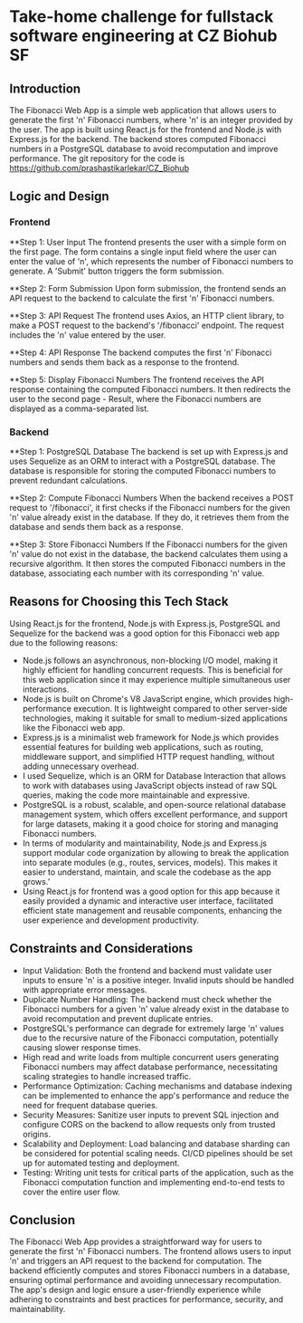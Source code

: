 <!-- @format -->

# Take-home challenge for fullstack software engineering at CZ Biohub SF

## Introduction

The Fibonacci Web App is a simple web application that allows users to generate the first 'n' Fibonacci numbers, where 'n' is an integer provided by the user. The app is built using React.js for the frontend and Node.js with Express.js for the backend. The backend stores computed Fibonacci numbers in a PostgreSQL database to avoid recomputation and improve performance.
The git repository for the code is https://github.com/prashastikarlekar/CZ_Biohub

## Logic and Design

### Frontend

\*\*Step 1: User Input
The frontend presents the user with a simple form on the first page. The form contains a single input field where the user can enter the value of 'n', which represents the number of Fibonacci numbers to generate. A 'Submit' button triggers the form submission.

\*\*Step 2: Form Submission
Upon form submission, the frontend sends an API request to the backend to calculate the first 'n' Fibonacci numbers.

\*\*Step 3: API Request
The frontend uses Axios, an HTTP client library, to make a POST request to the backend's '/fibonacci' endpoint. The request includes the 'n' value entered by the user.

\*\*Step 4: API Response
The backend computes the first 'n' Fibonacci numbers and sends them back as a response to the frontend.

\*\*Step 5: Display Fibonacci Numbers
The frontend receives the API response containing the computed Fibonacci numbers. It then redirects the user to the second page - Result, where the Fibonacci numbers are displayed as a comma-separated list.

### Backend

\*\*Step 1: PostgreSQL Database
The backend is set up with Express.js and uses Sequelize as an ORM to interact with a PostgreSQL database. The database is responsible for storing the computed Fibonacci numbers to prevent redundant calculations.

\*\*Step 2: Compute Fibonacci Numbers
When the backend receives a POST request to '/fibonacci', it first checks if the Fibonacci numbers for the given 'n' value already exist in the database. If they do, it retrieves them from the database and sends them back as a response.

\*\*Step 3: Store Fibonacci Numbers
If the Fibonacci numbers for the given 'n' value do not exist in the database, the backend calculates them using a recursive algorithm. It then stores the computed Fibonacci numbers in the database, associating each number with its corresponding 'n' value.

## Reasons for Choosing this Tech Stack

Using React.js for the frontend, Node.js with Express.js, PostgreSQL and Sequelize for the backend was a good option for this Fibonacci web app due to the following reasons:

- Node.js follows an asynchronous, non-blocking I/O model, making it highly efficient for handling concurrent requests. This is beneficial for this web application since it may experience multiple simultaneous user interactions.
- Node.js is built on Chrome's V8 JavaScript engine, which provides high-performance execution. It is lightweight compared to other server-side technologies, making it suitable for small to medium-sized applications like the Fibonacci web app.
- Express.js is a minimalist web framework for Node.js which provides essential features for building web applications, such as routing, middleware support, and simplified HTTP request handling, without adding unnecessary overhead.
- I used Sequelize, which is an ORM for Database Interaction that allows to work with databases using JavaScript objects instead of raw SQL queries, making the code more maintainable and expressive.
- PostgreSQL is a robust, scalable, and open-source relational database management system, which offers excellent performance, and support for large datasets, making it a good choice for storing and managing Fibonacci numbers.
- In terms of modularity and maintainability, Node.js and Express.js support modular code organization by allowing to break the application into separate modules (e.g., routes, services, models). This makes it easier to understand, maintain, and scale the codebase as the app grows.’
- Using React.js for frontend was a good option for this app because it easily provided a dynamic and interactive user interface, facilitated efficient state management and reusable components, enhancing the user experience and development productivity.

## Constraints and Considerations

- Input Validation: Both the frontend and backend must validate user inputs to ensure 'n' is a positive integer. Invalid inputs should be handled with appropriate error messages.
- Duplicate Number Handling: The backend must check whether the Fibonacci numbers for a given 'n' value already exist in the database to avoid recomputation and prevent duplicate entries.
- PostgreSQL's performance can degrade for extremely large 'n' values due to the recursive nature of the Fibonacci computation, potentially causing slower response times.
- High read and write loads from multiple concurrent users generating Fibonacci numbers may affect database performance, necessitating scaling strategies to handle increased traffic.
- Performance Optimization: Caching mechanisms and database indexing can be implemented to enhance the app's performance and reduce the need for frequent database queries.
- Security Measures: Sanitize user inputs to prevent SQL injection and configure CORS on the backend to allow requests only from trusted origins.
- Scalability and Deployment: Load balancing and database sharding can be considered for potential scaling needs. CI/CD pipelines should be set up for automated testing and deployment.
- Testing: Writing unit tests for critical parts of the application, such as the Fibonacci computation function and implementing end-to-end tests to cover the entire user flow.

## Conclusion

The Fibonacci Web App provides a straightforward way for users to generate the first 'n' Fibonacci numbers. The frontend allows users to input 'n' and triggers an API request to the backend for computation. The backend efficiently computes and stores Fibonacci numbers in a database, ensuring optimal performance and avoiding unnecessary recomputation. The app's design and logic ensure a user-friendly experience while adhering to constraints and best practices for performance, security, and maintainability.
